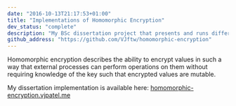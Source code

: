 ```yaml
---
date: "2016-10-13T21:17:53+01:00"
title: "Implementations of Homomorphic Encryption"
dev_status: "complete"
description: "My BSc dissertation project that presents and runs different homomorphic encryption schemes"
github_address: "https://github.com/VJftw/homomorphic-encryption"
---
```


Homomorphic encryption describes the ability to encrypt values in such a way that external processes can perform operations on them without requiring knowledge of the key such that encrypted values are mutable.

My dissertation implementation is available here: [homomorphic-encryption.vjpatel.me](https://homomorphic-encryption.vjpatel.me)
